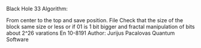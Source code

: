 Black Hole 33 Algorithm: 

From center to the top and save position. File Check that the size of the block same size or less or if 01 is 1 bit bigger and fractal manipulation of bits about 2^26 varations En 10-8191 Author: Jurijus Pacalovas Quantum Software
